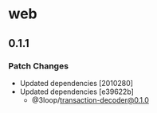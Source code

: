 # web

## 0.1.1

### Patch Changes

- Updated dependencies [2010280]
- Updated dependencies [e39622b]
  - @3loop/transaction-decoder@0.1.0
